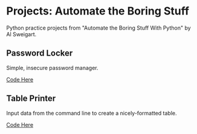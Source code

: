 # Projects: Automate the Boring Stuff
Python practice projects from "Automate the Boring Stuff With Python" by Al Sweigart.

## Password Locker

Simple, insecure password manager.

[Code Here](/1-password-locker)

## Table Printer

Input data from the command line to create a nicely-formatted table.

[Code Here](/2-table-printer)
